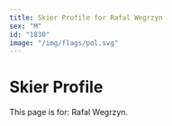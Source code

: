 ```yaml
---
title: Skier Profile for Rafal Wegrzyn
sex: "M"
id: "1830"
image: "/img/flags/pol.svg" 
---
```


# Skier Profile

This page is for: Rafal Wegrzyn.
    